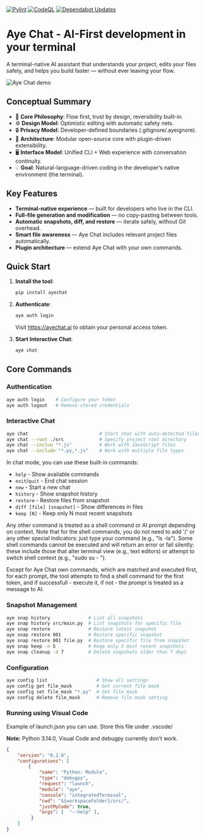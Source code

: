 [![Pylint](https://github.com/acrotron/aye-chat/actions/workflows/pylint.yml/badge.svg)](https://github.com/acrotron/aye-chat/actions/workflows/pylint.yml)
[![CodeQL](https://github.com/acrotron/aye-chat/actions/workflows/github-code-scanning/codeql/badge.svg)](https://github.com/acrotron/aye-chat/actions/workflows/github-code-scanning/codeql)
[![Dependabot Updates](https://github.com/acrotron/aye-chat/actions/workflows/dependabot/dependabot-updates/badge.svg)](https://github.com/acrotron/aye-chat/actions/workflows/dependabot/dependabot-updates)

# Aye Chat - AI-First development in your terminal

A terminal-native AI assistant that understands your project, edits your files safely, and helps you build faster — without ever leaving your flow.

![Aye Chat demo](https://welcome.ayechat.ai/images/main-flow.gif)

## Conceptual Summary

- 🧭 **Core Philosophy**: Flow first, trust by design, reversibility built-in.
- ⚙️ **Design Model**: Optimistic editing with automatic safety nets.
- 🔒 **Privacy Model**: Developer-defined boundaries (.gitignore/.ayeignore).
- 🧩 **Architecture**: Modular open-source core with plugin-driven extensibility.
- 🖥️ **Interface Model**: Unified CLI + Web experience with conversation continuity.
- 💡 **Goal**: Natural-language-driven coding in the developer’s native environment (the terminal).

## Key Features

- **Terminal-native experience** — built for developers who live in the CLI.  
- **Full-file generation and modification** — no copy-pasting between tools.  
- **Automatic snapshots, diff, and restore** — iterate safely, without Git overhead.  
- **Smart file awareness** — Aye Chat includes relevant project files automatically.  
- **Plugin architecture** — extend Aye Chat with your own commands.  


## Quick Start

1. **Install the tool**:
   ```bash
   pip install ayechat
   ```

2. **Authenticate**:
   ```bash
   aye auth login
   ```
   Visit https://ayechat.ai to obtain your personal access token.

3. **Start Interactive Chat**:
   ```bash
   aye chat
   ```

## Core Commands
### Authentication
```bash
aye auth login    # Configure your token
aye auth logout   # Remove stored credentials
```

### Interactive Chat
```bash
aye chat                          # Start chat with auto-detected files
aye chat --root ./src             # Specify project root directory          **<<<<<<<<<<<<<<<<<<<<<<<< broke here**
aye chat --inclue "*.js"          # Work with JavaScript files
aye chat --include "*.py,*.js"    # Work with multiple file types
```

In chat mode, you can use these built-in commands:
- `help` - Show available commands
- `exit`/`quit` - End chat session
- `new` - Start a new chat
- `history` - Show snapshot history
- `restore` - Restore files from snapshot
- `diff [file] [snapshot]` - Show differences in files
- `keep [N]` - Keep only N most recent snapshots

Any other command is treated as a shell command or AI prompt depending on context. Note that for the shell commands, you do not need to add '/' or any other special indicators: just type your command (e.g., "ls -la"). Some shell commands cannot be executed and will return an error or fail silently: these include those that alter terminal view (e.g., text editors) or attempt to switch shell context (e.g., "sudo su - ").

Except for Aye Chat own commands, which are matched and executed first, for each prompt, the tool attempts to find a shell command for the first token, and if successfull - execute it, if not - the prompt is treated as a message to AI.

### Snapshot Management
```bash
aye snap history              # List all snapshots
aye snap history src/main.py  # List snapshots for specific file
aye snap restore              # Restore latest snapshot
aye snap restore 001          # Restore specific snapshot
aye snap restore 001 file.py  # Restore specific file from snapshot
aye snap keep -n 5            # Keep only 5 most recent snapshots
aye snap cleanup -d 7         # Delete snapshots older than 7 days
```

### Configuration
```bash
aye config list                  # Show all settings
aye config get file_mask         # Get current file mask
aye config set file_mask "*.py"  # Set file mask
aye config delete file_mask      # Remove file mask setting
```
### Running using Visual Code

Example of launch.json you can use. Store this file under .vscode/

**Note:** Python 3.14.0, Visual Code and debugpy currently don't work.

```json
{
    "version": "0.2.0",
    "configurations": [
        {
            "name": "Python: Module",
            "type": "debugpy",
            "request": "launch",
            "module": "aye",
            "console": "integratedTerminal",
            "cwd": "${workspaceFolder}/src/",
            "justMyCode": true,
            "args": [  "--help" ],
         }
    ]
}
```
